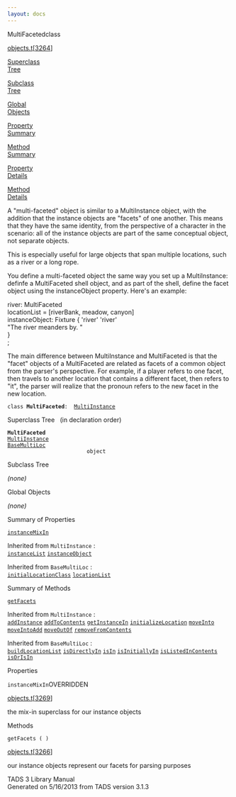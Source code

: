 ```yaml
---
layout: docs
---
```

<span class="title">MultiFaceted</span><span class="type">class</span>

[objects.t](../file/objects.t.html)\[[3264](../source/objects.t.html#3264)\]

[Superclass  
Tree](#_SuperClassTree_)

[Subclass  
Tree](#_SubClassTree_)

[Global  
Objects](#_ObjectSummary_)

[Property  
Summary](#_PropSummary_)

[Method  
Summary](#_MethodSummary_)

[Property  
Details](#_Properties_)

[Method  
Details](#_Methods_)



A "multi-faceted" object is similar to a MultiInstance object, with the
addition that the instance objects are "facets" of one another. This
means that they have the same identity, from the perspective of a
character in the scenario: all of the instance objects are part of the
same conceptual object, not separate objects.

This is especially useful for large objects that span multiple
locations, such as a river or a long rope.

You define a multi-faceted object the same way you set up a
MultiInstance: definfe a MultiFaceted shell object, and as part of the
shell, define the facet object using the instanceObject property. Here's
an example:

river: MultiFaceted  
locationList = \[riverBank, meadow, canyon\]  
instanceObject: Fixture { 'river' 'river'  
"The river meanders by. "  
}  
;

The main difference between MultiInstance and MultiFaceted is that the
"facet" objects of a MultiFaceted are related as facets of a common
object from the parser's perspective. For example, if a player refers to
one facet, then travels to another location that contains a different
facet, then refers to "it", the parser will realize that the pronoun
refers to the new facet in the new location.

`class `**`MultiFaceted`**` :   `[`MultiInstance`](../object/MultiInstance.html)



<span id="_SuperClassTree_"></span>



<span class="hdln">Superclass Tree</span>   (in declaration order)



**`MultiFaceted`**  
[`MultiInstance`](../object/MultiInstance.html)  
[`BaseMultiLoc`](../object/BaseMultiLoc.html)  
`                         object`  
<span id="_SubClassTree_"></span>



<span class="hdln">Subclass Tree</span>  



*(none)* <span id="_ObjectSummary_"></span>



<span class="hdln">Global Objects</span>  



*(none)* <span id="_PropSummary_"></span>



<span class="hdln">Summary of Properties</span>  



[`instanceMixIn`](#instanceMixIn)

Inherited from `MultiInstance` :  
[`instanceList`](../object/MultiInstance.html#instanceList) [`instanceObject`](../object/MultiInstance.html#instanceObject)

Inherited from `BaseMultiLoc` :  
[`initialLocationClass`](../object/BaseMultiLoc.html#initialLocationClass) [`locationList`](../object/BaseMultiLoc.html#locationList)

<span id="_MethodSummary_"></span>



<span class="hdln">Summary of Methods</span>  



[`getFacets`](#getFacets)

Inherited from `MultiInstance` :  
[`addInstance`](../object/MultiInstance.html#addInstance) [`addToContents`](../object/MultiInstance.html#addToContents) [`getInstanceIn`](../object/MultiInstance.html#getInstanceIn) [`initializeLocation`](../object/MultiInstance.html#initializeLocation) [`moveInto`](../object/MultiInstance.html#moveInto) [`moveIntoAdd`](../object/MultiInstance.html#moveIntoAdd) [`moveOutOf`](../object/MultiInstance.html#moveOutOf) [`removeFromContents`](../object/MultiInstance.html#removeFromContents)

Inherited from `BaseMultiLoc` :  
[`buildLocationList`](../object/BaseMultiLoc.html#buildLocationList) [`isDirectlyIn`](../object/BaseMultiLoc.html#isDirectlyIn) [`isIn`](../object/BaseMultiLoc.html#isIn) [`isInitiallyIn`](../object/BaseMultiLoc.html#isInitiallyIn) [`isListedInContents`](../object/BaseMultiLoc.html#isListedInContents) [`isOrIsIn`](../object/BaseMultiLoc.html#isOrIsIn)

<span id="_Properties_"></span>



<span class="hdln">Properties</span>  



<span id="instanceMixIn"></span>

`instanceMixIn`<span class="rem">OVERRIDDEN</span>

[objects.t](../file/objects.t.html)\[[3269](../source/objects.t.html#3269)\]



the mix-in superclass for our instance objects



<span id="_Methods_"></span>



<span class="hdln">Methods</span>  



<span id="getFacets"></span>

`getFacets ( )`

[objects.t](../file/objects.t.html)\[[3266](../source/objects.t.html#3266)\]



our instance objects represent our facets for parsing purposes





TADS 3 Library Manual  
Generated on 5/16/2013 from TADS version 3.1.3


